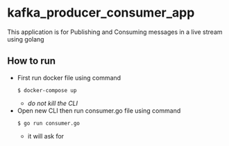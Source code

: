# kafka_producer_consumer_app
This application is for Publishing and Consuming messages in a live stream using golang

## How to run 
  - First run docker file using command 
    ```
    $ docker-compose up
    ```
      - *do not kill the CLI* 
  - Open new CLI then run consumer.go file using command
    ```
    $ go run consumer.go
    ```
      - it will ask for 
    
